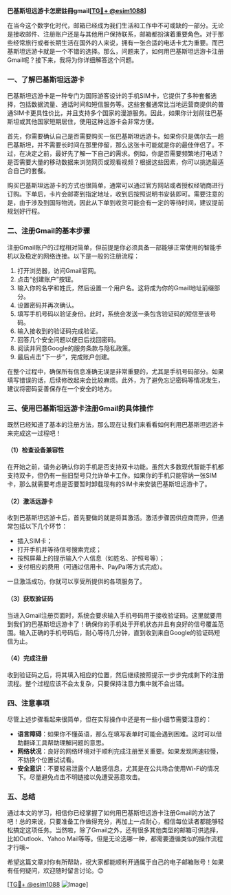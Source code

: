 **巴基斯坦远游卡怎麽註冊gmail[[TG💪+ @esim1088](https://t.me/s/esim1088)]**

在当今这个数字化时代，邮箱已经成为我们生活和工作中不可或缺的一部分。无论是接收邮件、注册账户还是与其他用户保持联系，邮箱都扮演着重要角色。对于那些经常旅行或者长期生活在国外的人来说，拥有一张合适的电话卡尤为重要。而巴基斯坦远游卡就是一个不错的选择。那么，问题来了，如何用巴基斯坦远游卡注册Gmail呢？接下来，我将为你详细解答这个问题。

### 一、了解巴基斯坦远游卡

巴基斯坦远游卡是一种专门为国际游客设计的手机SIM卡，它提供了多种套餐选择，包括数据流量、通话时间和短信服务等。这些套餐通常比当地运营商提供的普通SIM卡更具性价比，并且支持多个国家的漫游服务。因此，如果你计划前往巴基斯坦或其他国家短期居住，使用这种远游卡会非常方便。

首先，你需要确认自己是否需要购买一张巴基斯坦远游卡。如果你只是偶尔去一趟巴基斯坦，并不需要长时间在那里停留，那么这张卡可能就是你的最佳伴侣了。不过，在决定之前，最好先了解一下自己的需求。例如，你是否需要频繁地打电话？是否需要大量的移动数据来浏览网页或观看视频？根据这些因素，你可以挑选最适合自己的套餐。

购买巴基斯坦远游卡的方式也很简单，通常可以通过官方网站或者授权经销商进行订购。下单后，卡片会邮寄到指定地址，收到后按照说明书安装即可。需要注意的是，由于涉及到国际物流，因此从下单到收货可能会有一定的等待时间，建议提前规划好行程。

### 二、注册Gmail的基本步骤

注册Gmail账户的过程相对简单，但前提是你必须具备一部能够正常使用的智能手机以及稳定的网络连接。以下是一般的注册流程：

1. 打开浏览器，访问Gmail官网。
2. 点击“创建账户”按钮。
3. 输入你的名字和姓氏，然后设置一个用户名。这将成为你的Gmail地址前缀部分。
4. 设置密码并再次确认。
5. 填写手机号码以验证身份。此时，系统会发送一条包含验证码的短信至该号码。
6. 输入接收到的验证码完成验证。
7. 回答几个安全问题以便日后找回密码。
8. 阅读并同意Google的服务条款与隐私政策。
9. 最后点击“下一步”，完成账户创建。

在整个过程中，确保所有信息准确无误是非常重要的，尤其是手机号码部分。如果填写错误的话，后续修改起来会比较麻烦。此外，为了避免忘记密码等情况发生，建议将密码妥善保存在一个安全的地方。

### 三、使用巴基斯坦远游卡注册Gmail的具体操作

既然已经知道了基本的注册方法，那么现在让我们来看看如何利用巴基斯坦远游卡来完成这一过程吧！

#### （1）检查设备兼容性

在开始之前，请务必确认你的手机是否支持双卡功能。虽然大多数现代智能手机都支持双卡，但仍有一些旧型号只允许单卡工作。如果你的手机只能容纳一张SIM卡，那么就需要考虑是否要暂时卸载现有的SIM卡来安装巴基斯坦远游卡了。

#### （2）激活远游卡

收到巴基斯坦远游卡后，首先要做的就是将其激活。激活步骤因供应商而异，但通常包括以下几个环节：
- 插入SIM卡；
- 打开手机并等待信号搜索完成；
- 按照屏幕上的提示输入个人信息（如姓名、护照号等）；
- 支付相应的费用（可通过信用卡、PayPal等方式完成）。

一旦激活成功，你就可以享受所提供的各项服务了。

#### （3）获取验证码

当进入Gmail注册页面时，系统会要求输入手机号码用于接收验证码。这里就要用到我们的巴基斯坦远游卡了！确保你的手机处于开机状态并且有良好的信号覆盖范围。输入正确的手机号码后，耐心等待几分钟，直到收到来自Google的验证码短信为止。

#### （4）完成注册

收到验证码之后，将其填入相应的位置，然后继续按照提示一步步完成剩下的注册流程。整个过程应该不会太复杂，只要保持注意力集中就不会出错。

### 四、注意事项

尽管上述步骤看起来很简单，但在实际操作中还是有一些小细节需要注意的：

- **语言障碍**：如果你不懂英语，那么在填写表单时可能会遇到困难。这时可以借助翻译工具帮助理解问题的意思。
- **网络状况**：良好的网络环境对于顺利完成注册至关重要。如果发现网速较慢，不妨换个位置试试看。
- **安全意识**：不要轻易泄露个人敏感信息，尤其是在公共场合使用Wi-Fi的情况下。尽量避免点击不明链接以免遭受恶意攻击。

### 五、总结

通过本文的学习，相信你已经掌握了如何用巴基斯坦远游卡注册Gmail的方法了吧！总的来说，只要准备工作做得充分，再加上一点耐心，相信每位读者都能够轻松搞定这项任务。当然啦，除了Gmail之外，还有很多其他类型的邮箱可供选择，比如Outlook、Yahoo Mail等等。但是无论选哪一种，都需要遵循类似的操作流程才行哦~

希望这篇文章对你有所帮助，祝大家都能顺利开通属于自己的电子邮箱账号！如果有任何疑问，欢迎随时留言讨论。😊

[[TG💪+ @esim1088](https://t.me/s/esim1088) ![Image](https://i.postimg.cc/4NQfJmqS/Snipaste-2025-05-13-00-14-12.png)]